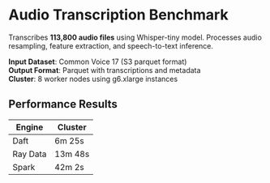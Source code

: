 # Audio Transcription Benchmark

Transcribes **113,800 audio files** using Whisper-tiny model. Processes audio resampling, feature extraction, and speech-to-text inference.

**Input Dataset**: Common Voice 17 (S3 parquet format)  
**Output Format**: Parquet with transcriptions and metadata  
**Cluster**: 8 worker nodes using g6.xlarge instances  

## Performance Results

| Engine   | Cluster |
|----------|---------|
| Daft     | 6m 25s  |
| Ray Data | 13m 48s |
| Spark    | 42m 2s |
